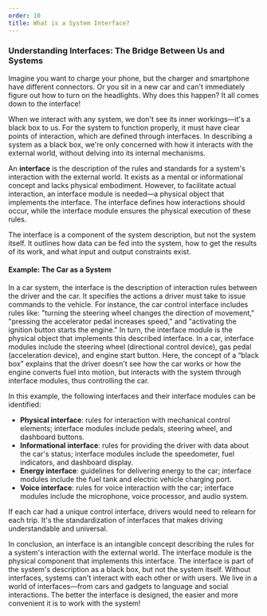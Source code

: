 ```yaml
---
order: 10
title: What is a System Interface?
---
```


### Understanding Interfaces: The Bridge Between Us and Systems

Imagine you want to charge your phone, but the charger and smartphone have different connectors. Or you sit in a new car and can't immediately figure out how to turn on the headlights. Why does this happen? It all comes down to the interface!

When we interact with any system, we don't see its inner workings—it's a black box to us. For the system to function properly, it must have clear points of interaction, which are defined through interfaces. In describing a system as a black box, we're only concerned with how it interacts with the external world, without delving into its internal mechanisms.

An **interface** is the description of the rules and standards for a system's interaction with the external world. It exists as a mental or informational concept and lacks physical embodiment. However, to facilitate actual interaction, an interface module is needed—a physical object that implements the interface. The interface defines how interactions should occur, while the interface module ensures the physical execution of these rules.

The interface is a component of the system description, but not the system itself. It outlines how data can be fed into the system, how to get the results of its work, and what input and output constraints exist.

#### Example: The Car as a System

In a car system, the interface is the description of interaction rules between the driver and the car. It specifies the actions a driver must take to issue commands to the vehicle. For instance, the car control interface includes rules like: "turning the steering wheel changes the direction of movement," "pressing the accelerator pedal increases speed," and "activating the ignition button starts the engine." In turn, the interface module is the physical object that implements this described interface. In a car, interface modules include the steering wheel (directional control device), gas pedal (acceleration device), and engine start button. Here, the concept of a “black box” explains that the driver doesn't see how the car works or how the engine converts fuel into motion, but interacts with the system through interface modules, thus controlling the car.

In this example, the following interfaces and their interface modules can be identified:

- **Physical interface**: rules for interaction with mechanical control elements; interface modules include pedals, steering wheel, and dashboard buttons.
- **Informational interface**: rules for providing the driver with data about the car's status; interface modules include the speedometer, fuel indicators, and dashboard display.
- **Energy interface**: guidelines for delivering energy to the car; interface modules include the fuel tank and electric vehicle charging port.
- **Voice interface**: rules for voice interaction with the car; interface modules include the microphone, voice processor, and audio system.

If each car had a unique control interface, drivers would need to relearn for each trip. It's the standardization of interfaces that makes driving understandable and universal.

In conclusion, an interface is an intangible concept describing the rules for a system's interaction with the external world. The interface module is the physical component that implements this interface. The interface is part of the system's description as a black box, but not the system itself. Without interfaces, systems can't interact with each other or with users. We live in a world of interfaces—from cars and gadgets to language and social interactions. The better the interface is designed, the easier and more convenient it is to work with the system!